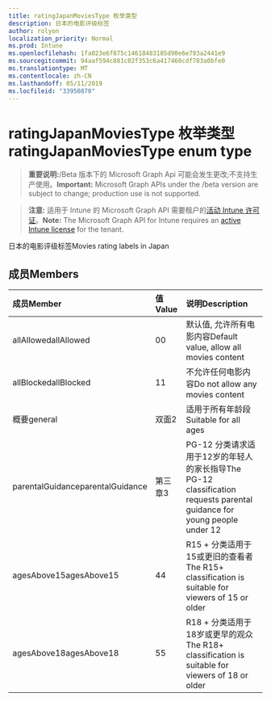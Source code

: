 ```yaml
---
title: ratingJapanMoviesType 枚举类型
description: 日本的电影评级标签
author: rolyon
localization_priority: Normal
ms.prod: Intune
ms.openlocfilehash: 1fa023e6f875c14618483185d90e6e793a2441e9
ms.sourcegitcommit: 94aaf594c881c02f353c6a417460cdf783a0bfe0
ms.translationtype: MT
ms.contentlocale: zh-CN
ms.lasthandoff: 05/11/2019
ms.locfileid: "33950870"
---
```

# <a name="ratingjapanmoviestype-enum-type"></a><span data-ttu-id="c6830-103">ratingJapanMoviesType 枚举类型</span><span class="sxs-lookup"><span data-stu-id="c6830-103">ratingJapanMoviesType enum type</span></span>

> <span data-ttu-id="c6830-104">**重要说明:**/Beta 版本下的 Microsoft Graph Api 可能会发生更改;不支持生产使用。</span><span class="sxs-lookup"><span data-stu-id="c6830-104">**Important:** Microsoft Graph APIs under the /beta version are subject to change; production use is not supported.</span></span>

> <span data-ttu-id="c6830-105">**注意:** 适用于 Intune 的 Microsoft Graph API 需要租户的[活动 Intune 许可证](https://go.microsoft.com/fwlink/?linkid=839381)。</span><span class="sxs-lookup"><span data-stu-id="c6830-105">**Note:** The Microsoft Graph API for Intune requires an [active Intune license](https://go.microsoft.com/fwlink/?linkid=839381) for the tenant.</span></span>

<span data-ttu-id="c6830-106">日本的电影评级标签</span><span class="sxs-lookup"><span data-stu-id="c6830-106">Movies rating labels in Japan</span></span>

## <a name="members"></a><span data-ttu-id="c6830-107">成员</span><span class="sxs-lookup"><span data-stu-id="c6830-107">Members</span></span>
|<span data-ttu-id="c6830-108">成员</span><span class="sxs-lookup"><span data-stu-id="c6830-108">Member</span></span>|<span data-ttu-id="c6830-109">值</span><span class="sxs-lookup"><span data-stu-id="c6830-109">Value</span></span>|<span data-ttu-id="c6830-110">说明</span><span class="sxs-lookup"><span data-stu-id="c6830-110">Description</span></span>|
|:---|:---|:---|
|<span data-ttu-id="c6830-111">allAllowed</span><span class="sxs-lookup"><span data-stu-id="c6830-111">allAllowed</span></span>|<span data-ttu-id="c6830-112">0</span><span class="sxs-lookup"><span data-stu-id="c6830-112">0</span></span>|<span data-ttu-id="c6830-113">默认值, 允许所有电影内容</span><span class="sxs-lookup"><span data-stu-id="c6830-113">Default value, allow all movies content</span></span>|
|<span data-ttu-id="c6830-114">allBlocked</span><span class="sxs-lookup"><span data-stu-id="c6830-114">allBlocked</span></span>|<span data-ttu-id="c6830-115">1</span><span class="sxs-lookup"><span data-stu-id="c6830-115">1</span></span>|<span data-ttu-id="c6830-116">不允许任何电影内容</span><span class="sxs-lookup"><span data-stu-id="c6830-116">Do not allow any movies content</span></span>|
|<span data-ttu-id="c6830-117">概要</span><span class="sxs-lookup"><span data-stu-id="c6830-117">general</span></span>|<span data-ttu-id="c6830-118">双面</span><span class="sxs-lookup"><span data-stu-id="c6830-118">2</span></span>|<span data-ttu-id="c6830-119">适用于所有年龄段</span><span class="sxs-lookup"><span data-stu-id="c6830-119">Suitable for all ages</span></span>|
|<span data-ttu-id="c6830-120">parentalGuidance</span><span class="sxs-lookup"><span data-stu-id="c6830-120">parentalGuidance</span></span>|<span data-ttu-id="c6830-121">第三章</span><span class="sxs-lookup"><span data-stu-id="c6830-121">3</span></span>|<span data-ttu-id="c6830-122">PG-12 分类请求适用于12岁的年轻人的家长指导</span><span class="sxs-lookup"><span data-stu-id="c6830-122">The PG-12 classification requests parental guidance for young people under 12</span></span>|
|<span data-ttu-id="c6830-123">agesAbove15</span><span class="sxs-lookup"><span data-stu-id="c6830-123">agesAbove15</span></span>|<span data-ttu-id="c6830-124">4</span><span class="sxs-lookup"><span data-stu-id="c6830-124">4</span></span>|<span data-ttu-id="c6830-125">R15 + 分类适用于15或更旧的查看者</span><span class="sxs-lookup"><span data-stu-id="c6830-125">The R15+ classification is suitable for viewers of 15 or older</span></span>|
|<span data-ttu-id="c6830-126">agesAbove18</span><span class="sxs-lookup"><span data-stu-id="c6830-126">agesAbove18</span></span>|<span data-ttu-id="c6830-127">5</span><span class="sxs-lookup"><span data-stu-id="c6830-127">5</span></span>|<span data-ttu-id="c6830-128">R18 + 分类适用于18岁或更早的观众</span><span class="sxs-lookup"><span data-stu-id="c6830-128">The R18+ classification is suitable for viewers of 18 or older</span></span>|




